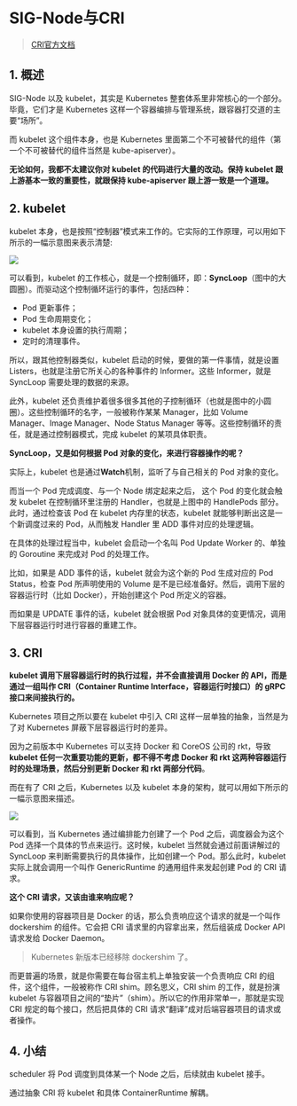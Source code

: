 # SIG-Node与CRI

> [CRI官方文档](https://kubernetes.io/blog/2016/12/container-runtime-interface-cri-in-kubernetes/)

## 1. 概述

SIG-Node 以及 kubelet，其实是 Kubernetes 整套体系里非常核心的一个部分。 毕竟，它们才是 Kubernetes 这样一个容器编排与管理系统，跟容器打交道的主要“场所”。

而 kubelet 这个组件本身，也是 Kubernetes 里面第二个不可被替代的组件（第一个不可被替代的组件当然是 kube-apiserver）。

**无论如何，我都不太建议你对 kubelet 的代码进行大量的改动。保持 kubelet 跟上游基本一致的重要性，就跟保持 kube-apiserver 跟上游一致是一个道理。**



## 2. kubelet

 kubelet 本身，也是按照“控制器”模式来工作的。它实际的工作原理，可以用如下所示的一幅示意图来表示清楚:

![](assets/kubelet.png)

可以看到，kubelet 的工作核心，就是一个控制循环，即：**SyncLoop**（图中的大圆圈）。而驱动这个控制循环运行的事件，包括四种：

* Pod 更新事件；
* Pod 生命周期变化；
* kubelet 本身设置的执行周期；
* 定时的清理事件。



所以，跟其他控制器类似，kubelet 启动的时候，要做的第一件事情，就是设置 Listers，也就是注册它所关心的各种事件的 Informer。这些 Informer，就是 SyncLoop 需要处理的数据的来源。

此外，kubelet 还负责维护着很多很多其他的子控制循环（也就是图中的小圆圈）。这些控制循环的名字，一般被称作某某 Manager，比如 Volume Manager、Image Manager、Node Status Manager 等等。这些控制循环的责任，就是通过控制器模式，完成 kubelet 的某项具体职责。



**SyncLoop，又是如何根据 Pod 对象的变化，来进行容器操作的呢？**

实际上，kubelet 也是通过**Watch**机制，监听了与自己相关的 Pod 对象的变化。

而当一个 Pod 完成调度、与一个 Node 绑定起来之后， 这个 Pod 的变化就会触发 kubelet 在控制循环里注册的 Handler，也就是上图中的 HandlePods 部分。此时，通过检查该 Pod 在 kubelet 内存里的状态，kubelet 就能够判断出这是一个新调度过来的 Pod，从而触发 Handler 里 ADD 事件对应的处理逻辑。

在具体的处理过程当中，kubelet 会启动一个名叫 Pod Update Worker 的、单独的 Goroutine 来完成对 Pod 的处理工作。

比如，如果是 ADD 事件的话，kubelet 就会为这个新的 Pod 生成对应的 Pod Status，检查 Pod 所声明使用的 Volume 是不是已经准备好。然后，调用下层的容器运行时（比如 Docker），开始创建这个 Pod 所定义的容器。

而如果是 UPDATE 事件的话，kubelet 就会根据 Pod 对象具体的变更情况，调用下层容器运行时进行容器的重建工作。



## 3. CRI

**kubelet 调用下层容器运行时的执行过程，并不会直接调用 Docker 的 API，而是通过一组叫作 CRI（Container Runtime Interface，容器运行时接口）的 gRPC 接口来间接执行的。**

Kubernetes 项目之所以要在 kubelet 中引入 CRI 这样一层单独的抽象，当然是为了对 Kubernetes 屏蔽下层容器运行时的差异。

因为之前版本中 Kubernetes 可以支持 Docker 和 CoreOS 公司的 rkt，导致**kubelet 任何一次重要功能的更新，都不得不考虑 Docker 和 rkt 这两种容器运行时的处理场景，然后分别更新 Docker 和 rkt 两部分代码**。

而在有了 CRI 之后，Kubernetes 以及 kubelet 本身的架构，就可以用如下所示的一幅示意图来描述。

![](assets/cri.png)

可以看到，当 Kubernetes 通过编排能力创建了一个 Pod 之后，调度器会为这个 Pod 选择一个具体的节点来运行。这时候，kubelet 当然就会通过前面讲解过的 SyncLoop 来判断需要执行的具体操作，比如创建一个 Pod。那么此时，kubelet 实际上就会调用一个叫作 GenericRuntime 的通用组件来发起创建 Pod 的 CRI 请求。

**这个 CRI 请求，又该由谁来响应呢？**

如果你使用的容器项目是 Docker 的话，那么负责响应这个请求的就是一个叫作 dockershim 的组件。它会把 CRI 请求里的内容拿出来，然后组装成 Docker API 请求发给 Docker Daemon。

> Kubernetes 新版本已经移除 dockershim 了。

而更普遍的场景，就是你需要在每台宿主机上单独安装一个负责响应 CRI 的组件，这个组件，一般被称作 CRI shim。顾名思义，CRI shim 的工作，就是扮演 kubelet 与容器项目之间的“垫片”（shim）。所以它的作用非常单一，那就是实现 CRI 规定的每个接口，然后把具体的 CRI 请求“翻译”成对后端容器项目的请求或者操作。



## 4. 小结

scheduler 将 Pod 调度到具体某一个 Node 之后，后续就由 kubelet 接手。

通过抽象 CRI 将 kubelet 和具体 ContainerRuntime 解耦。

